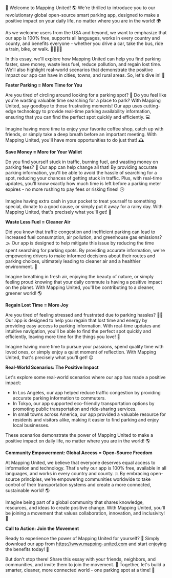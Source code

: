 🎉 Welcome to Mapping United! 🌎 We're thrilled to introduce you to our revolutionary global open-source smart parking app, designed to make a positive impact on your daily life, no matter where you are in the world! 🌍

As we welcome users from the USA and beyond, we want to emphasize that our app is 100% free, supports all languages, works in every country and county, and benefits everyone - whether you drive a car, take the bus, ride a train, bike, or walk. 🚶‍♂️🚌💨

In this essay, we'll explore how Mapping United can help you find parking faster, save money, waste less fuel, reduce pollution, and regain lost time. We'll also highlight real-world scenarios that demonstrate the positive impact our app can have in cities, towns, and rural areas. So, let's dive in! 🌊

**Faster Parking = More Time for You**

Are you tired of circling around looking for a parking spot? 🚗 Do you feel like you're wasting valuable time searching for a place to park? With Mapping United, say goodbye to those frustrating moments! Our app uses cutting-edge technology to provide real-time parking availability information, ensuring that you can find the perfect spot quickly and efficiently. 💻

Imagine having more time to enjoy your favorite coffee shop, catch up with friends, or simply take a deep breath before an important meeting. With Mapping United, you'll have more opportunities to do just that! 🕰️

**Save Money = More for Your Wallet**

Do you find yourself stuck in traffic, burning fuel, and wasting money on parking fees? 💸 Our app can help change all that! By providing accurate parking information, you'll be able to avoid the hassle of searching for a spot, reducing your chances of getting stuck in traffic. Plus, with real-time updates, you'll know exactly how much time is left before a parking meter expires - no more rushing to pay fees or risking fines! 🕒

Imagine having extra cash in your pocket to treat yourself to something special, donate to a good cause, or simply put it away for a rainy day. With Mapping United, that's precisely what you'll get! 💸

**Waste Less Fuel = Cleaner Air**

Did you know that traffic congestion and inefficient parking can lead to increased fuel consumption, air pollution, and greenhouse gas emissions? 🌫️ Our app is designed to help mitigate this issue by reducing the time spent searching for parking spots. By providing accurate information, we're empowering drivers to make informed decisions about their routes and parking choices, ultimately leading to cleaner air and a healthier environment. 🌳

Imagine breathing in fresh air, enjoying the beauty of nature, or simply feeling proud knowing that your daily commute is having a positive impact on the planet. With Mapping United, you'll be contributing to a cleaner, greener world! 🌎

**Regain Lost Time = More Joy**

Are you tired of feeling stressed and frustrated due to parking hassles? 🙅‍♀️ Our app is designed to help you regain that lost time and energy by providing easy access to parking information. With real-time updates and intuitive navigation, you'll be able to find the perfect spot quickly and efficiently, leaving more time for the things you love! 📸

Imagine having more time to pursue your passions, spend quality time with loved ones, or simply enjoy a quiet moment of reflection. With Mapping United, that's precisely what you'll get! 😌

**Real-World Scenarios: The Positive Impact**

Let's explore some real-world scenarios where our app has made a positive impact:

* In Los Angeles, our app helped reduce traffic congestion by providing accurate parking information to commuters.
* In Tokyo, our app supported eco-friendly transportation options by promoting public transportation and ride-sharing services.
* In small towns across America, our app provided a valuable resource for residents and visitors alike, making it easier to find parking and enjoy local businesses.

These scenarios demonstrate the power of Mapping United to make a positive impact on daily life, no matter where you are in the world! 🌎

**Community Empowerment: Global Access = Open-Source Freedom**

At Mapping United, we believe that everyone deserves equal access to information and technology. That's why our app is 100% free, available in all languages, and works in every country and county. 💥 By embracing open-source principles, we're empowering communities worldwide to take control of their transportation systems and create a more connected, sustainable world! 🌎

Imagine being part of a global community that shares knowledge, resources, and ideas to create positive change. With Mapping United, you'll be joining a movement that values collaboration, innovation, and inclusivity! 💪

**Call to Action: Join the Movement**

Ready to experience the power of Mapping United for yourself? 🚀 Simply download our app from https://www.mapping-united.com and start enjoying the benefits today! 📱

But don't stop there! Share this essay with your friends, neighbors, and communities, and invite them to join the movement. 💬 Together, let's build a smarter, cleaner, more connected world - one parking spot at a time! 🚀